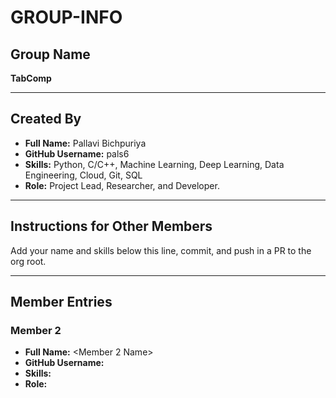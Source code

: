 # GROUP-INFO

## Group Name  
**TabComp**

---

## Created By 
- **Full Name:** Pallavi Bichpuriya  
- **GitHub Username:** pals6
- **Skills:** Python, C/C++, Machine Learning, Deep Learning, Data Engineering, Cloud, Git, SQL  
- **Role:** Project Lead, Researcher, and Developer.
  
---

## Instructions for Other Members  
Add your name and skills below this line, commit, and push in a PR to the org root.

---

## Member Entries  

### Member 2  
- **Full Name:** <Member 2 Name>  
- **GitHub Username:** <member2-username>  
- **Skills:**
- **Role:**
